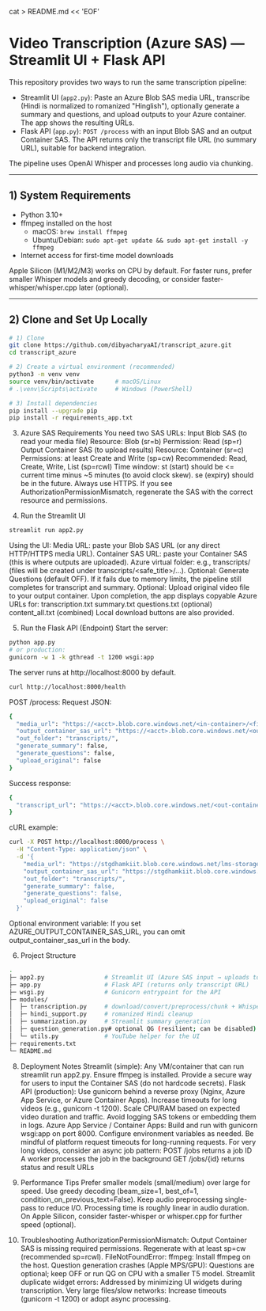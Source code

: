 cat > README.md << 'EOF'
# Video Transcription (Azure SAS) — Streamlit UI + Flask API

This repository provides two ways to run the same transcription pipeline:

- Streamlit UI (`app2.py`): Paste an Azure Blob SAS media URL, transcribe (Hindi is normalized to romanized "Hinglish"), optionally generate a summary and questions, and upload outputs to your Azure container. The app shows the resulting URLs.
- Flask API (`app.py`): `POST /process` with an input Blob SAS and an output Container SAS. The API returns only the transcript file URL (no summary URL), suitable for backend integration.

The pipeline uses OpenAI Whisper and processes long audio via chunking.

---

## 1) System Requirements

- Python 3.10+
- ffmpeg installed on the host
  - macOS: `brew install ffmpeg`
  - Ubuntu/Debian: `sudo apt-get update && sudo apt-get install -y ffmpeg`
- Internet access for first-time model downloads

Apple Silicon (M1/M2/M3) works on CPU by default. For faster runs, prefer smaller Whisper models and greedy decoding, or consider faster-whisper/whisper.cpp later (optional).

---

## 2) Clone and Set Up Locally

```bash
# 1) Clone
git clone https://github.com/dibyacharyaAI/transcript_azure.git
cd transcript_azure

# 2) Create a virtual environment (recommended)
python3 -m venv venv
source venv/bin/activate      # macOS/Linux
# .\venv\Scripts\activate     # Windows (PowerShell)

# 3) Install dependencies
pip install --upgrade pip
pip install -r requirements_app.txt


```
3) Azure SAS Requirements
You need two SAS URLs:
Input Blob SAS (to read your media file)
Resource: Blob (sr=b)
Permission: Read (sp=r)
Output Container SAS (to upload results)
Resource: Container (sr=c)
Permissions: at least Create and Write (sp=cw)
Recommended: Read, Create, Write, List (sp=rcwl)
Time window:
st (start) should be <= current time minus ~5 minutes (to avoid clock skew).
se (expiry) should be in the future.
Always use HTTPS.
If you see AuthorizationPermissionMismatch, regenerate the SAS with the correct resource and permissions.


4) Run the Streamlit UI
```bash
streamlit run app2.py
```
Using the UI:
Media URL: paste your Blob SAS URL (or any direct HTTP/HTTPS media URL).
Container SAS URL: paste your Container SAS (this is where outputs are uploaded).
Azure virtual folder: e.g., transcripts/ (files will be created under transcripts/<safe_title>/...).
Optional: Generate Questions (default OFF). If it fails due to memory limits, the pipeline still completes for transcript and summary.
Optional: Upload original video file to your output container.
Upon completion, the app displays copyable Azure URLs for:
transcription.txt
summary.txt
questions.txt (optional)
content_all.txt (combined)
Local download buttons are also provided.


5) Run the Flask API (Endpoint)
Start the server:

```bash
python app.py
# or production:
gunicorn -w 1 -k gthread -t 1200 wsgi:app

```
The server runs at http://localhost:8000 by default.
```bash
curl http://localhost:8000/health
```
POST /process:
Request JSON:

```bash
{
  "media_url": "https://<acct>.blob.core.windows.net/<in-container>/<file>.mp4?sv=...&sr=b&sp=r&sig=...",
  "output_container_sas_url": "https://<acct>.blob.core.windows.net/<out-container>?sv=...&sr=c&sp=rcwl&sig=...",
  "out_folder": "transcripts/",
  "generate_summary": false,
  "generate_questions": false,
  "upload_original": false
}
```

Success response:
```bash
{
  "transcript_url": "https://<acct>.blob.core.windows.net/<out-container>/transcripts/<job>/transcription.txt?sv=...&sig=..."
}
```

cURL example:
```bash
curl -X POST http://localhost:8000/process \
  -H "Content-Type: application/json" \
  -d '{
    "media_url": "https://stgdhamkiit.blob.core.windows.net/lms-storage/transcripts/What%20is%20Artificial%20Intelligence%3F%20%7C%20Quick%20Learner.mp4?sp=r&st=2025-08-30T07:47:02Z&se=2025-08-30T16:02:02Z&sv=2024-11-04&sr=b&sig=UqnEXA99toj3Gxemxi9sXMZ%2BlNGJOH%2FDEVXOZFxocFQ%3D",
    "output_container_sas_url": "https://stgdhamkiit.blob.core.windows.net/lms-storage?sp=rcw&st=2025-08-30T07:52:14Z&se=2025-08-30T16:07:14Z&sv=2024-11-04&sr=c&sig=1WNfoFrMNu1VuTzOCft0NOJD9NNaE9FF3y7nbRDUaxU%3D",
    "out_folder": "transcripts/",
    "generate_summary": false,
    "generate_questions": false,
    "upload_original": false
  }'

```

Optional environment variable:
If you set AZURE_OUTPUT_CONTAINER_SAS_URL, you can omit output_container_sas_url in the body.

6) Project Structure
```bash
.
├─ app2.py                 # Streamlit UI (Azure SAS input → uploads to Azure)
├─ app.py                  # Flask API (returns only transcript URL)
├─ wsgi.py                 # Gunicorn entrypoint for the API
├─ modules/
│  ├─ transcription.py     # download/convert/preprocess/chunk + Whisper transcribe
│  ├─ hindi_support.py     # romanized Hindi cleanup
│  ├─ summarization.py     # Streamlit summary generation
│  ├─ question_generation.py# optional QG (resilient; can be disabled)
│  └─ utils.py             # YouTube helper for the UI
├─ requirements.txt
└─ README.md
```

8) Deployment Notes
Streamlit (simple):
Any VM/container that can run streamlit run app2.py.
Ensure ffmpeg is installed.
Provide a secure way for users to input the Container SAS (do not hardcode secrets).
Flask API (production):
Use gunicorn behind a reverse proxy (Nginx, Azure App Service, or Azure Container Apps).
Increase timeouts for long videos (e.g., gunicorn -t 1200).
Scale CPU/RAM based on expected video duration and traffic.
Avoid logging SAS tokens or embedding them in logs.
Azure App Service / Container Apps:
Build and run with gunicorn wsgi:app on port 8000.
Configure environment variables as needed.
Be mindful of platform request timeouts for long-running requests.
For very long videos, consider an async job pattern:
POST /jobs returns a job ID
A worker processes the job in the background
GET /jobs/{id} returns status and result URLs

9) Performance Tips
Prefer smaller models (small/medium) over large for speed.
Use greedy decoding (beam_size=1, best_of=1, condition_on_previous_text=False).
Keep audio preprocessing single-pass to reduce I/O.
Processing time is roughly linear in audio duration.
On Apple Silicon, consider faster-whisper or whisper.cpp for further speed (optional).

10) Troubleshooting
AuthorizationPermissionMismatch: Output Container SAS is missing required permissions. Regenerate with at least sp=cw (recommended sp=rcwl).
FileNotFoundError: ffmpeg: Install ffmpeg on the host.
Question generation crashes (Apple MPS/GPU): Questions are optional; keep OFF or run QG on CPU with a smaller T5 model.
Streamlit duplicate widget errors: Addressed by minimizing UI widgets during transcription.
Very large files/slow networks: Increase timeouts (gunicorn -t 1200) or adopt async processing.

